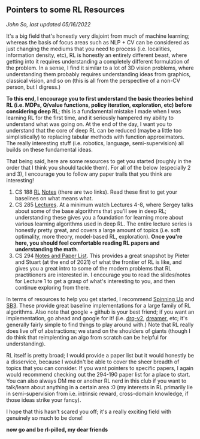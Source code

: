 ## Pointers to some RL Resources

*John So, last updated 05/16/2022*

It's a big field that's honestly very disjoint from much of machine learning; whereas the basis of focus areas such as NLP + CV can be considered as just changing the mediums that you need to process (i.e. localities, information density, etc), RL is honestly an entirely different beast, where getting into it requires understanding a completely different formulation of the problem. In a sense, I find it similar to a lot of 3D vision problems, where understanding them probably requires understanding ideas from graphics, classical vision, and so on (this is all from the perspective of a non-CV person, but I digress.)

**To this end, I encourage you to first understand the basic theories behind RL (i.e. MDPs, Q/value functions, policy iteration, exploration, etc) before considering deep RL**; this is a fundamental mistake I made when I was learning RL for the first time, and it seriously hampered my ability to understand what was going on. At the end of the day, I want you to understand that the core of deep RL can be reduced (maybe a little too simplistically) to replacing tabular methods with function approximators. The really interesting stuff (i.e. robotics, language, semi-supervision) all builds on these fundamental ideas.

That being said, here are some resources to get you started (roughly in the order that I think you should tackle them). For all of the below (especially 2 and 3), I encourage you to follow any paper trails that you think are interesting!

1. CS 188 [RL](https://inst.eecs.berkeley.edu/~cs188/sp22/assets/notes/n8_sp22.pdf) [Notes](https://inst.eecs.berkeley.edu/~cs188/sp22/assets/notes/n11_sp22.pdf) (there are two links). Read these first to get your baselines on what means what.
2. CS 285 [Lectures](https://www.youtube.com/playlist?list=PL_iWQOsE6TfXxKgI1GgyV1B_Xa0DxE5eH). At a minimum watch Lectures 4-8, where Sergey talks about some of the base algorithms that you'll see in deep RL; understanding these gives you a foundation for learning more about various learning algorithms used in deep RL. The entire lecture series is honestly pretty great, and covers a large amount of topics (i.e. soft optimality, more theory, model-based RL, exploration). **Once you're here, you should feel comfortable reading RL papers and understanding the math**.
3. CS 294 [Notes and Paper List](https://sites.google.com/view/berkeley-cs294-190-fa21/home). This provides a great snapshot by Pieter and Stuart (at the end of 2021) of what the frontier of RL is like, and gives you a great intro to some of the modern problems that RL practitioners are interested in. I encourage you to read the slides/notes for Lecture 1 to get a grasp of what's interesting to you, and then continue exploring from there.

In terms of resources to help you get started, I recommend [Spinning Up](https://spinningup.openai.com/en/latest/) and [SB3](https://stable-baselines3.readthedocs.io/en/master/). These provide great baseline implementations for a large family of RL algorithms. Also note that google + github is your best friend; if you want an implementation, go ahead and google for it! (i.e. [drq-v2](https://github.com/facebookresearch/drqv2), [dreamer](https://github.com/google-research/dreamer), etc; it's generally fairly simple to find things to play around with.) Note that RL really does live off of abstractions; we stand on the shoulders of giants (though I do think that reimplenting an algo from scratch can be helpful for understanding).

RL itself is pretty broad; I would provide a paper list but it would honestly be a disservice, because I wouldn't be able to cover the sheer breadth of topics that you can consider. If you want pointers to specific papers, I again would recommend checking out the 294-190 paper list for a place to start. You can also always DM me or another RL nerd in this club if you want to talk/learn about anything in a certain area :0 (my interests in RL primarily lie in semi-supervision from i.e. intrinsic reward, cross-domain knowledge, if those ideas strike your fancy).

I hope that this hasn't scared you off; it's a really exciting field with genuinely so much to be done! 

**now go and be rl-pilled, my dear friends**
